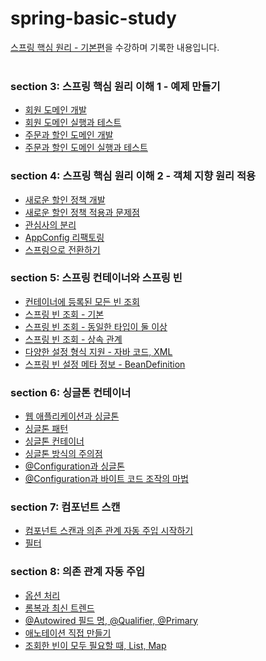 # spring-basic-study
[스프링 핵심 원리 - 기본편](https://www.inflearn.com/course/%EC%8A%A4%ED%94%84%EB%A7%81-%ED%95%B5%EC%8B%AC-%EC%9B%90%EB%A6%AC-%EA%B8%B0%EB%B3%B8%ED%8E%B8?srsltid=AfmBOoqFTqsMQ7OTY2fcb85NL-SyiuXkzz8Sv1McAKYEi2ibE6arMthZ)을 수강하며 기록한 내용입니다.
<br>
<br>
### section 3: 스프링 핵심 원리 이해 1 - 예제 만들기
- [회원 도메인 개발](https://github.com/j1suk1m/spring-basic-study/commit/7f0a8074222a3ac27a45905ce7e4fe75962c46cd)
- [회원 도메인 실행과 테스트](https://github.com/j1suk1m/spring-basic-study/commit/426541b05a7601637b5d670c8817f920ac3ae410)
- [주문과 할인 도메인 개발](https://github.com/j1suk1m/spring-basic-study/commit/93346fca96fc9c2f3bb16351c3fd0639602809a1)
- [주문과 할인 도메인 실행과 테스트](https://github.com/j1suk1m/spring-basic-study/commit/9c5683f4267d5f64ba8f088bace0676559708255)

### section 4: 스프링 핵심 원리 이해 2 - 객체 지향 원리 적용
- [새로운 할인 정책 개발](https://github.com/j1suk1m/spring-basic-study/commit/472009386607001148ee3fda032dc21dfc163cd5)
- [새로운 할인 정책 적용과 문제점](https://github.com/j1suk1m/spring-basic-study/commit/8cf1db30e9a44e8a69c240d4210014ac91676ff7)
- [관심사의 분리](https://github.com/j1suk1m/spring-basic-study/commit/3066ecdf50e8a8e226f012389b7ed50138625433)
- [AppConfig 리팩토링](https://github.com/j1suk1m/spring-basic-study/commit/6526702ee5c325b2b69c2528b87bb2c3de07a1f0)
- [스프링으로 전환하기](https://github.com/j1suk1m/spring-basic-study/commit/dd5e24ddf16cdb27bb00fc010d2b5a788d68ed1e)

### section 5: 스프링 컨테이너와 스프링 빈
- [컨테이너에 등록된 모든 빈 조회](https://github.com/j1suk1m/spring-basic-study/commit/07aba7b08ee433e65eefeb02391cfc4368ac929d)
- [스프링 빈 조회 - 기본](https://github.com/j1suk1m/spring-basic-study/commit/9b24a56bb6863d4520b34aa0fd7ef3c754d54b92)
- [스프링 빈 조회 - 동일한 타입이 둘 이상](https://github.com/j1suk1m/spring-basic-study/commit/108464c8c206dfe821853c5675d30b935952a14b)
- [스프링 빈 조회 - 상속 관계](https://github.com/j1suk1m/spring-basic-study/commit/c1a5d04eb199bcd19470e0c5552d990d91bb1310)
- [다양한 설정 형식 지원 - 자바 코드, XML](https://github.com/j1suk1m/spring-basic-study/commit/cbedb75c3722c142fd3d197530f28b7dd44bbedd)
- [스프링 빈 설정 메타 정보 - BeanDefinition](https://github.com/j1suk1m/spring-basic-study/commit/12b78fd72038ba36e08cd7bd8e636e380b9decaf)

### section 6: 싱글톤 컨테이너
- [웹 애플리케이션과 싱글톤](https://github.com/j1suk1m/spring-basic-study/commit/6536997995b122422c84a70757c269545ce069a8)
- [싱글톤 패턴](https://github.com/j1suk1m/spring-basic-study/commit/5380aed80800346708f77df981ee7923c674ff33)
- [싱글톤 컨테이너](https://github.com/j1suk1m/spring-basic-study/commit/51c4b6cca4e80245bc6711525ae8d0538b78d4d5)
- [싱글톤 방식의 주의점](https://github.com/j1suk1m/spring-basic-study/commit/32e8542fe4d2fa4b9a9112a515a6a013edd17092)
- [@Configuration과 싱글톤](https://github.com/j1suk1m/spring-basic-study/commit/fed74d5ec951bec7da5d53f6ccffac55d5493bf4)
- [@Configuration과 바이트 코드 조작의 마법](https://github.com/j1suk1m/spring-basic-study/commit/a2f3b8e2f398046dac6a7a54ef745f3199b94d8e)

### section 7: 컴포넌트 스캔
- [컴포넌트 스캔과 의존 관계 자동 주입 시작하기](https://github.com/j1suk1m/spring-basic-study/commit/608aef3f43fa7e6d952ed941d18b45a5238d6282)
- [필터](https://github.com/j1suk1m/spring-basic-study/commit/c88940d9dee4cda6ff0aba4d89a21018888aa345)

### section 8: 의존 관계 자동 주입
- [옵션 처리](https://github.com/j1suk1m/spring-basic-study/commit/70acb00576d4ec208556cc11f3fc32d43c6be6e4)
- [롬복과 최신 트렌드](https://github.com/j1suk1m/spring-basic-study/commit/32a9ede4c7009ff93066f48261cacafd733b5d16)
- [@Autowired 필드 명, @Qualifier, @Primary](https://github.com/j1suk1m/spring-basic-study/commit/f7740d253b42abc528471b6e7efeb13a7b02f201)
- [애노테이션 직접 만들기](https://github.com/j1suk1m/spring-basic-study/commit/e9f6a6e586382b01df788b731063c8da0c64c781)
- [조회한 빈이 모두 필요할 때, List, Map](https://github.com/j1suk1m/spring-basic-study/commit/7edc33aff960bfcfc14bf28eeb0cbaf4e9569244)